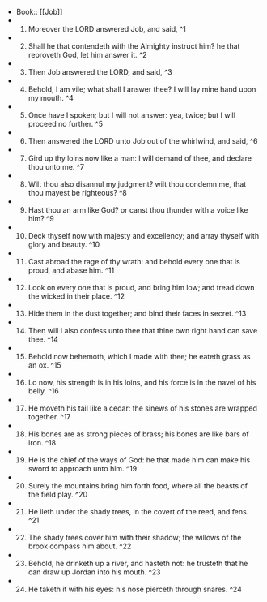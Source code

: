 - Book:: [[Job]]
- 1. Moreover the LORD answered Job, and said, ^1
- 2. Shall he that contendeth with the Almighty instruct him? he that reproveth God, let him answer it. ^2
- 3. Then Job answered the LORD, and said, ^3
- 4. Behold, I am vile; what shall I answer thee? I will lay mine hand upon my mouth. ^4
- 5. Once have I spoken; but I will not answer: yea, twice; but I will proceed no further. ^5
- 6. Then answered the LORD unto Job out of the whirlwind, and said, ^6
- 7. Gird up thy loins now like a man: I will demand of thee, and declare thou unto me. ^7
- 8. Wilt thou also disannul my judgment? wilt thou condemn me, that thou mayest be righteous? ^8
- 9. Hast thou an arm like God? or canst thou thunder with a voice like him? ^9
- 10. Deck thyself now with majesty and excellency; and array thyself with glory and beauty. ^10
- 11. Cast abroad the rage of thy wrath: and behold every one that is proud, and abase him. ^11
- 12. Look on every one that is proud, and bring him low; and tread down the wicked in their place. ^12
- 13. Hide them in the dust together; and bind their faces in secret. ^13
- 14. Then will I also confess unto thee that thine own right hand can save thee. ^14
- 15. Behold now behemoth, which I made with thee; he eateth grass as an ox. ^15
- 16. Lo now, his strength is in his loins, and his force is in the navel of his belly. ^16
- 17. He moveth his tail like a cedar: the sinews of his stones are wrapped together. ^17
- 18. His bones are as strong pieces of brass; his bones are like bars of iron. ^18
- 19. He is the chief of the ways of God: he that made him can make his sword to approach unto him. ^19
- 20. Surely the mountains bring him forth food, where all the beasts of the field play. ^20
- 21. He lieth under the shady trees, in the covert of the reed, and fens. ^21
- 22. The shady trees cover him with their shadow; the willows of the brook compass him about. ^22
- 23. Behold, he drinketh up a river, and hasteth not: he trusteth that he can draw up Jordan into his mouth. ^23
- 24. He taketh it with his eyes: his nose pierceth through snares. ^24
